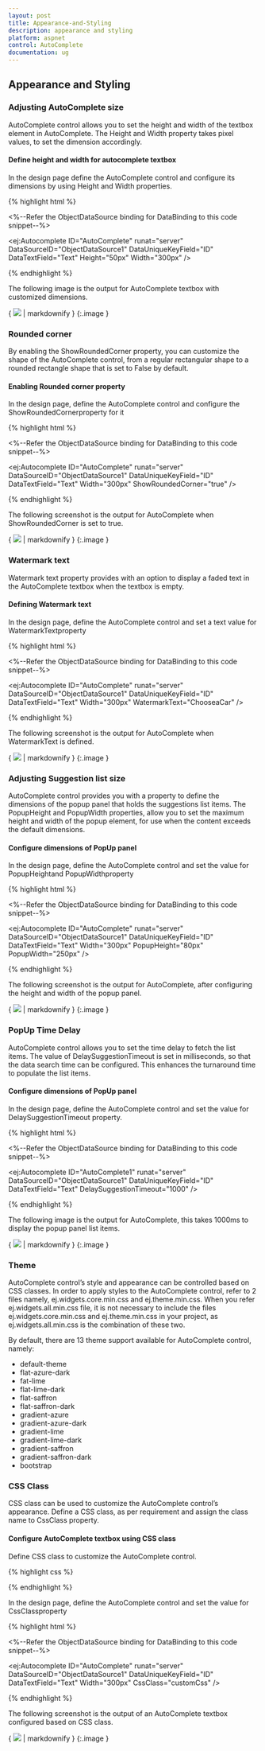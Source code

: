 ```yaml
---
layout: post
title: Appearance-and-Styling
description: appearance and styling
platform: aspnet
control: AutoComplete
documentation: ug
---
```


## Appearance and Styling

### Adjusting AutoComplete size

AutoComplete control allows you to set the height and width of the textbox element in AutoComplete. The Height and Width property takes pixel values, to set the dimension accordingly.

#### Define height and width for autocomplete textbox

In the design page define the AutoComplete control and configure its dimensions by using Height and Width properties.

{% highlight html %}

<%--Refer the ObjectDataSource binding for DataBinding to this code snippet--%>

<ej:Autocomplete ID="AutoComplete" runat="server" DataSourceID="ObjectDataSource1" DataUniqueKeyField="ID" DataTextField="Text" Height="50px" Width="300px" />





{% endhighlight %}



The following image is the output for AutoComplete textbox with customized dimensions.

{ ![](Appearance-and-Styling_images/Appearance-and-Styling_img1.png) | markdownify }
{:.image }


### Rounded corner

By enabling the ShowRoundedCorner property, you can customize the shape of the AutoComplete control, from a regular rectangular shape to a rounded rectangle shape that is set to False by default.

#### Enabling Rounded corner property

In the design page, define the AutoComplete control and configure the ShowRoundedCornerproperty for it

{% highlight html %}

<%--Refer the ObjectDataSource binding for DataBinding to this code snippet--%>

<ej:Autocomplete ID="AutoComplete" runat="server" DataSourceID="ObjectDataSource1" DataUniqueKeyField="ID" DataTextField="Text" Width="300px" ShowRoundedCorner="true" />



{% endhighlight %}



The following screenshot is the output for AutoComplete when ShowRoundedCorner is set to true.

{ ![](Appearance-and-Styling_images/Appearance-and-Styling_img2.png) | markdownify }
{:.image }


### Watermark text

Watermark text property provides with an option to display a faded text in the AutoComplete textbox when the textbox is empty.

#### Defining Watermark text 

In the design page, define the AutoComplete control and set a text value for WatermarkTextproperty

{% highlight html %}

<%--Refer the ObjectDataSource binding for DataBinding to this code snippet--%>

<ej:Autocomplete ID="AutoComplete" runat="server" DataSourceID="ObjectDataSource1" DataUniqueKeyField="ID" DataTextField="Text" Width="300px" WatermarkText="ChooseaCar" />





{% endhighlight %}



The following screenshot is the output for AutoComplete when WatermarkText is defined.

{ ![](Appearance-and-Styling_images/Appearance-and-Styling_img3.png) | markdownify }
{:.image }


### Adjusting Suggestion list size	

AutoComplete control provides you with a property to define the dimensions of the popup panel that holds the suggestions list items. The PopupHeight and PopupWidth properties, allow you to set the maximum height and width of the popup element, for use when the content exceeds the default dimensions.

#### Configure dimensions of PopUp panel

In the design page, define the AutoComplete control and set the value for PopupHeightand PopupWidthproperty

{% highlight html %}

<%--Refer the ObjectDataSource binding for DataBinding to this code snippet--%>

<ej:Autocomplete ID="AutoComplete" runat="server" DataSourceID="ObjectDataSource1" DataUniqueKeyField="ID" DataTextField="Text" Width="300px" PopupHeight="80px" PopupWidth="250px" />



{% endhighlight %}

The following screenshot is the output for AutoComplete, after configuring the height and width of the popup panel.

{ ![](Appearance-and-Styling_images/Appearance-and-Styling_img4.png) | markdownify }
{:.image }


### PopUp Time Delay

AutoComplete control allows you to set the time delay to fetch the list items. The value of DelaySuggestionTimeout is set in milliseconds, so that the data search time can be configured. This enhances the turnaround time to populate the list items.

#### Configure dimensions of PopUp panel

In the design page, define the AutoComplete control and set the value for DelaySuggestionTimeout property.

{% highlight html %}

<%--Refer the ObjectDataSource binding for DataBinding to this code snippet--%>

<ej:Autocomplete ID="AutoComplete1" runat="server" DataSourceID="ObjectDataSource1" DataUniqueKeyField="ID" DataTextField="Text" DelaySuggestionTimeout="1000" />



{% endhighlight %}

The following image is the output for AutoComplete, this takes 1000ms to display the popup panel list items.

{ ![](Appearance-and-Styling_images/Appearance-and-Styling_img5.png) | markdownify }
{:.image }






### Theme

AutoComplete control’s style and appearance can be controlled based on CSS classes. In order to apply styles to the AutoComplete control, refer to 2 files namely, ej.widgets.core.min.css and ej.theme.min.css. When you refer ej.widgets.all.min.css file, it is not necessary to include the files ej.widgets.core.min.css and ej.theme.min.css in your project, as ej.widgets.all.min.css is the combination of these two. 

By default, there are 13 theme support available for AutoComplete control, namely:

* default-theme
* flat-azure-dark
* fat-lime
* flat-lime-dark
* flat-saffron
* flat-saffron-dark
* gradient-azure
* gradient-azure-dark
* gradient-lime
* gradient-lime-dark
* gradient-saffron
* gradient-saffron-dark
* bootstrap
### CSS Class


CSS class can be used to customize the AutoComplete control’s appearance. Define a CSS class, as per requirement and assign the class name to CssClass property.

#### Configure AutoComplete textbox using CSS class

Define CSS class to customize the AutoComplete control.



{% highlight css %}

<style type="text/css">

        /* Customize the PopUp panel */

        .customCss

        {

            border-color:Purple;

            background-color: #E0E0E0;

        }

        /* Customize the AutoComplete input textbox */

       .customCss .e-autocomplete

       {

          background-color: #FFFFCC;

          font-weight:bold;

          font-family: sans-serif;

       }

    </style>







{% endhighlight %}



In the design page, define the AutoComplete control and set the value for CssClassproperty

{% highlight html %}

<%--Refer the ObjectDataSource binding for DataBinding to this code snippet--%>

<ej:Autocomplete ID="AutoComplete" runat="server" DataSourceID="ObjectDataSource1" DataUniqueKeyField="ID" DataTextField="Text" Width="300px" CssClass="customCss" />



{% endhighlight %}



The following screenshot is the output of an AutoComplete textbox configured based on CSS class.

{ ![](Appearance-and-Styling_images/Appearance-and-Styling_img6.png) | markdownify }
{:.image }


